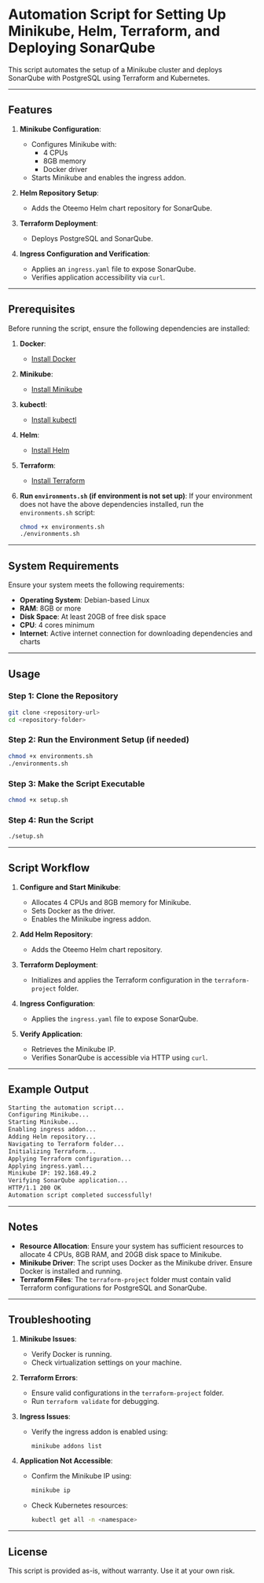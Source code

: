 
# Automation Script for Setting Up Minikube, Helm, Terraform, and Deploying SonarQube

This script automates the setup of a Minikube cluster and deploys SonarQube with PostgreSQL using Terraform and Kubernetes.

---

## Features

1. **Minikube Configuration**:
   - Configures Minikube with:
     - 4 CPUs
     - 8GB memory
     - Docker driver
   - Starts Minikube and enables the ingress addon.

2. **Helm Repository Setup**:
   - Adds the Oteemo Helm chart repository for SonarQube.

3. **Terraform Deployment**:
   - Deploys PostgreSQL and SonarQube.

4. **Ingress Configuration and Verification**:
   - Applies an `ingress.yaml` file to expose SonarQube.
   - Verifies application accessibility via `curl`.

---

## Prerequisites

Before running the script, ensure the following dependencies are installed:

1. **Docker**:
   - [Install Docker](https://docs.docker.com/engine/install/)

2. **Minikube**:
   - [Install Minikube](https://minikube.sigs.k8s.io/docs/start/)

3. **kubectl**:
   - [Install kubectl](https://kubernetes.io/docs/tasks/tools/install-kubectl/)

4. **Helm**:
   - [Install Helm](https://helm.sh/docs/intro/install/)

5. **Terraform**:
   - [Install Terraform](https://developer.hashicorp.com/terraform/tutorials/aws-get-started/install-cli)

6. **Run `environments.sh` (if environment is not set up)**:
   If your environment does not have the above dependencies installed, run the `environments.sh` script:
   ```bash
   chmod +x environments.sh
   ./environments.sh
   ```

---

## System Requirements

Ensure your system meets the following requirements:

- **Operating System**: Debian-based Linux
- **RAM**: 8GB or more
- **Disk Space**: At least 20GB of free disk space
- **CPU**: 4 cores minimum
- **Internet**: Active internet connection for downloading dependencies and charts

---

## Usage

### Step 1: Clone the Repository
```bash
git clone <repository-url>
cd <repository-folder>
```

### Step 2: Run the Environment Setup (if needed)
```bash
chmod +x environments.sh
./environments.sh
```

### Step 3: Make the Script Executable
```bash
chmod +x setup.sh
```

### Step 4: Run the Script
```bash
./setup.sh
```

---

## Script Workflow

1. **Configure and Start Minikube**:
   - Allocates 4 CPUs and 8GB memory for Minikube.
   - Sets Docker as the driver.
   - Enables the Minikube ingress addon.

2. **Add Helm Repository**:
   - Adds the Oteemo Helm chart repository.

3. **Terraform Deployment**:
   - Initializes and applies the Terraform configuration in the `terraform-project` folder.

4. **Ingress Configuration**:
   - Applies the `ingress.yaml` file to expose SonarQube.

5. **Verify Application**:
   - Retrieves the Minikube IP.
   - Verifies SonarQube is accessible via HTTP using `curl`.

---

## Example Output

```bash
Starting the automation script...
Configuring Minikube...
Starting Minikube...
Enabling ingress addon...
Adding Helm repository...
Navigating to Terraform folder...
Initializing Terraform...
Applying Terraform configuration...
Applying ingress.yaml...
Minikube IP: 192.168.49.2
Verifying SonarQube application...
HTTP/1.1 200 OK
Automation script completed successfully!
```

---

## Notes

- **Resource Allocation**: Ensure your system has sufficient resources to allocate 4 CPUs, 8GB RAM, and 20GB disk space to Minikube.
- **Minikube Driver**: The script uses Docker as the Minikube driver. Ensure Docker is installed and running.
- **Terraform Files**: The `terraform-project` folder must contain valid Terraform configurations for PostgreSQL and SonarQube.

---

## Troubleshooting

1. **Minikube Issues**:
   - Verify Docker is running.
   - Check virtualization settings on your machine.

2. **Terraform Errors**:
   - Ensure valid configurations in the `terraform-project` folder.
   - Run `terraform validate` for debugging.

3. **Ingress Issues**:
   - Verify the ingress addon is enabled using:
     ```bash
     minikube addons list
     ```

4. **Application Not Accessible**:
   - Confirm the Minikube IP using:
     ```bash
     minikube ip
     ```
   - Check Kubernetes resources:
     ```bash
     kubectl get all -n <namespace>
     ```

---

## License

This script is provided as-is, without warranty. Use it at your own risk.
